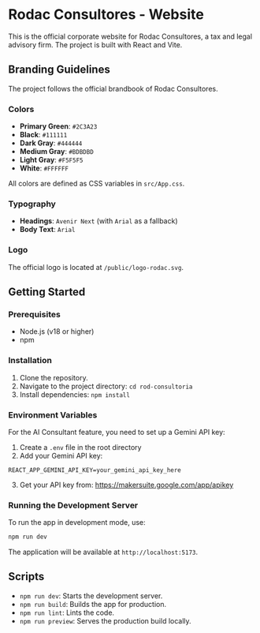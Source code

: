 # Rodac Consultores - Website

This is the official corporate website for Rodac Consultores, a tax and legal advisory firm. The project is built with React and Vite.

## Branding Guidelines

The project follows the official brandbook of Rodac Consultores.

### Colors

- **Primary Green**: `#2C3A23`
- **Black**: `#111111`
- **Dark Gray**: `#444444`
- **Medium Gray**: `#BDBDBD`
- **Light Gray**: `#F5F5F5`
- **White**: `#FFFFFF`

All colors are defined as CSS variables in `src/App.css`.

### Typography

- **Headings**: `Avenir Next` (with `Arial` as a fallback)
- **Body Text**: `Arial`

### Logo

The official logo is located at `/public/logo-rodac.svg`.

## Getting Started

### Prerequisites

- Node.js (v18 or higher)
- npm

### Installation

1. Clone the repository.
2. Navigate to the project directory: `cd rod-consultoria`
3. Install dependencies: `npm install`

### Environment Variables

For the AI Consultant feature, you need to set up a Gemini API key:

1. Create a `.env` file in the root directory
2. Add your Gemini API key:
```
REACT_APP_GEMINI_API_KEY=your_gemini_api_key_here
```
3. Get your API key from: https://makersuite.google.com/app/apikey

### Running the Development Server

To run the app in development mode, use:
```sh
npm run dev
```
The application will be available at `http://localhost:5173`.

## Scripts

- `npm run dev`: Starts the development server.
- `npm run build`: Builds the app for production.
- `npm run lint`: Lints the code.
- `npm run preview`: Serves the production build locally.
